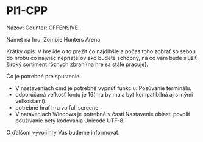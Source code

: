# PI1-CPP

Názov: Counter: OFFENSIVE.

Námet na hru: Zombie Hunters Arena

Krátky opis: V hre ide o to prežiť čo najdlhšie a počas toho zobrať so sebou do hrobu čo najviac nepriateľov ako budete schopný, na čo vám bude slúžiť široký sortiment rôznych zbraní(na hre sa stále pracuje).

Čo je potrebné pre spustenie:
- V nastaveniach cmd je potrebné vypnúť funkciu: Posúvanie terminálu.
- odporúčaná veľkosť fontu je 16(hra by mala byť kompatibilná aj s inými veľkosťami).
- potrebné hrať hru vo full screene.
- V nataveniach Windows je potrebné v časti Nastavenie oblasti povoliť používanie bety kódovania Unicode UTF-8.

O ďalšom vývoji hry Vás budeme informovať.
